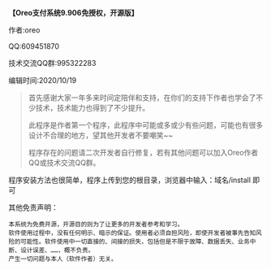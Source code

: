 **【Oreo支付系统9.906免授权，开源版】**

作者:oreo

QQ:609451870

技术交流QQ群:995322283

编辑时间:2020/10/19

> 首先感谢大家一年多来时间定陪伴和支持，在你们的支持下作者也学会了不少技术，技术能力也得到了不少提升。
>
> 此程序是作者第一个程序，此程序中可能或多或少有些问题，可能也有很多设计不合理的地方，望其他开发者不要嘲笑~~
>
> 程序存在的问题请二次开发者自行修复，若有其他问题可以加入Oreo作者QQ或技术交流QQ群。



程序安装方法也很简单，程序上传到您的根目录，浏览器中输入：域名/install 即可



其他免责声明：

```
本系统为免费开源，开源目的则为了让更多的开发者参考和学习。
软件使用过程中，没有任何明示、暗示的保证。使用者必须自担风险，即使开发者被事先告知风险的可能性。软件使用中一切直接的、间接的损失，包括但是不限于故障、数据丢失、业务中断、设计误差、……，概不负责。
产生一切问题与本人（软件作者）无关。
```
